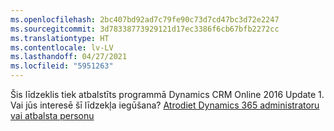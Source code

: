 ```yaml
---
ms.openlocfilehash: 2bc407bd92ad7c79fe90c73d7cd47bc3d72e2247
ms.sourcegitcommit: 3d78338773929121d17ec3386f6cb67bfb2272cc
ms.translationtype: HT
ms.contentlocale: lv-LV
ms.lasthandoff: 04/27/2021
ms.locfileid: "5951263"
---
```

Šis līdzeklis tiek atbalstīts programmā Dynamics CRM Online 2016 Update 1. Vai jūs interesē šī līdzekļa iegūšana? [Atrodiet Dynamics 365 administratoru vai atbalsta personu](/dynamics365/customerengagement/on-premises/basics/find-administrator-support)